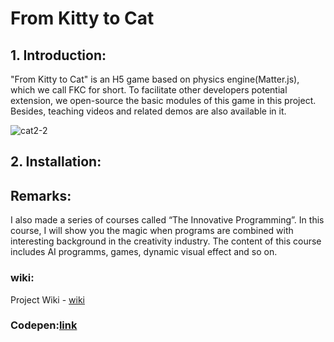 # From Kitty to Cat

## 1. Introduction:
"From Kitty to Cat" is an H5 game based on physics engine(Matter.js), which we call FKC for short. To facilitate other developers potential extension, we open-source the basic modules of this game in this project. Besides, teaching videos and related demos are also available in it.

![cat2-2](https://user-images.githubusercontent.com/34769581/109406115-6f651580-79b1-11eb-96b7-d96e3b53b2e0.png)

## 2. Installation:

## Remarks:
I also made a series of courses called “The Innovative Programming”. In this course, I will show you the magic when programs are combined with interesting background in the creativity industry. The content of this course includes AI programms, games, dynamic visual effect and so on. 

### wiki:
  Project Wiki - [wiki](https://github.com/yuyou-dev/From-Kitty-to-Cat/wiki)
  
### Codepen:[link](https://codepen.io/yuyou/project/editor/XgeWxN)
